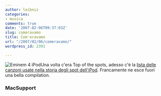 ```yaml
---
author: leibniz
categories:
- musica
comments: true
date: '2007-02-06T09:37:03Z'
slug: comeravamo
title: Com'eravamo
url: "/2007/02/06/comeravamo/"
wordpress_id: 2391

---
```

![Eminem 4 iPod](http://www.pspdrive.com/v1.0/uploads/images/ipod-video-lose-yourself-pr.jpg)Una volta c'era Top of the spots, adesso c'è la [lista delle canzoni usate nella storia degli spot dell'iPod](http://www.macsupport.ca/2007/02/04/songs-from-ipod-commercials/). Francamente ne esce fuori una bella compilation.


### MacSupport
